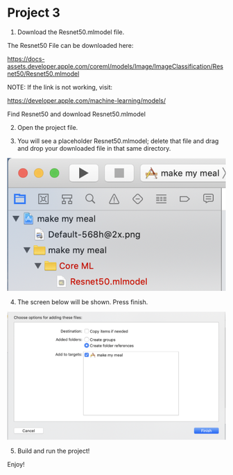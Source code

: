 # Project 3

1. Download the Resnet50.mlmodel file.

The Resnet50 File can be downloaded here:

https://docs-assets.developer.apple.com/coreml/models/Image/ImageClassification/Resnet50/Resnet50.mlmodel

NOTE: If the link is not working, visit:

https://developer.apple.com/machine-learning/models/

Find Resnet50 and download Resnet50.mlmodel

2. Open the project file.

3. You will see a placeholder Resnet50.mlmodel; delete that file and drag and drop your downloaded file in that same directory.
 
![Screenshot](screen1.png)

4. The screen below will be shown. Press finish.

![Screenshot](screen2.png)

5. Build and run the project!

Enjoy!
